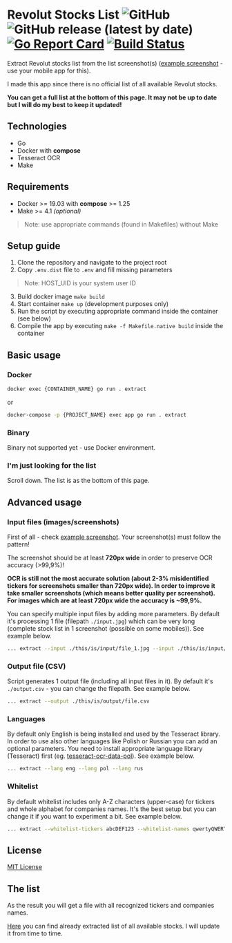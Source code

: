 # Revolut Stocks List ![GitHub](https://img.shields.io/github/license/nmapx/revolut-stocks-list?style=flat) ![GitHub release (latest by date)](https://img.shields.io/github/v/release/nmapx/revolut-stocks-list?style=flat) [![Go Report Card](https://goreportcard.com/badge/github.com/nmapx/revolut-stocks-list)](https://goreportcard.com/report/github.com/nmapx/revolut-stocks-list) [![Build Status](https://travis-ci.com/nmapx/revolut-stocks-list.svg?branch=master)](https://travis-ci.com/nmapx/revolut-stocks-list)

Extract Revolut stocks list from the list screenshot(s) ([example screenshot](./example-input.jpg) - use your mobile app for this).

I made this app since there is no official list of all available Revolut stocks.

**You can get a full list at the bottom of this page. It may not be up to date but I will do my best to keep it updated!**

## Technologies

- Go
- Docker with **compose**
- Tesseract OCR
- Make

## Requirements

- Docker >= 19.03 with **compose** >= 1.25
- Make >= 4.1 *(optional)*
> Note: use appropriate commands (found in Makefiles) without Make

## Setup guide

1. Clone the repository and navigate to the project root
2. Copy `.env.dist` file to `.env` and fill missing parameters
> Note: HOST_UID is your system user ID
3. Build docker image `make build`
4. Start container `make up` (development purposes only)
5. Run the script by executing appropriate command inside the container (see below)
6. Compile the app by executing `make -f Makefile.native build` inside the container

## Basic usage

### Docker

```bash
docker exec {CONTAINER_NAME} go run . extract
```

or

```bash
docker-compose -p {PROJECT_NAME} exec app go run . extract
```

### Binary

Binary not supported yet - use Docker environment.

### I'm just looking for the list

Scroll down. The list is as the bottom of this page.

## Advanced usage

### Input files (images/screenshots)

First of all - check [example screenshot](./example-input.jpg). Your screenshot(s) must follow the pattern!

The screenshot should be at least **720px wide** in order to preserve OCR accuracy (>99,9%)!

**OCR is still not the most accurate solution (about 2-3% misidentified tickers for screenshots smaller than 720px wide). In order to improve it take smaller screenshots (which means better quality per screenshot). For images which are at least 720px wide the accuracy is ~99,9%.**

You can specify multiple input files by adding more parameters. By default it's processing 1 file (filepath `./input.jpg`) which can be very long (complete stock list in 1 screenshot (possible on some mobiles)). See example below.

```bash
... extract --input ./this/is/input/file_1.jpg --input ./this/is/input/file_2.jpg --input ./this/is/input/file_3.jpg
```

### Output file (CSV)

Script generates 1 output file (including all input files in it). By default it's `./output.csv` - you can change the filepath. See example below.

```bash
... extract --output ./this/is/output/file.csv
```

### Languages

By default only English is being installed and used by the Tesseract library. In order to use also other languages like Polish or Russian you can add an optional parameters. You need to install appropriate language library (Tesseract) first (eg. [tesseract-ocr-data-pol](https://pkgs.alpinelinux.org/package/edge/community/x86_64/tesseract-ocr-data-pol)). See example below.

```bash
... extract --lang eng --lang pol --lang rus
```

### Whitelist

By default whitelist includes only A-Z characters (upper-case) for tickers and whole alphabet for companies names. It's the best setup but you can change it if you want to experiment a bit. See example below.

```bash
... extract --whitelist-tickers abcDEF123 --whitelist-names qwertyQWERTY
```

## License

[MIT License](./LICENSE)

## The list

As the result you will get a file with all recognized tickers and companies names.

[Here](./LIST.md) you can find already extracted list of all available stocks. I will update it from time to time.
